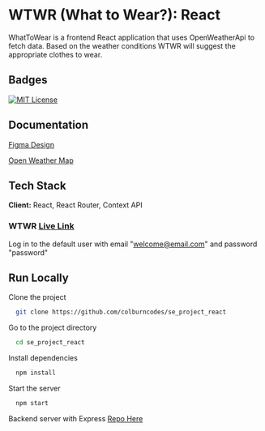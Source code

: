 
# WTWR (What to Wear?): React

WhatToWear is a frontend React application that uses OpenWeatherApi to fetch data. Based on the weather conditions WTWR will suggest the appropriate clothes to wear.


## Badges

[![MIT License](https://img.shields.io/badge/License-MIT-green.svg)](https://choosealicense.com/licenses/mit/)



## Documentation

[Figma Design](https://www.figma.com/file/DTojSwldenF9UPKQZd6RRb/Sprint-10%3A-WTWR?node-id=311-433&t=YgKEATMS2IJdVKvM-0)

[Open Weather Map](https://openweathermap.org/api)
## Tech Stack

**Client:** React, React Router, Context API

### WTWR [Live Link](https://wtwr.mooo.com/)
Log in to the default user with email "welcome@email.com" and password "password"

## Run Locally

Clone the project

```bash
  git clone https://github.com/colburncodes/se_project_react
```

Go to the project directory

```bash
  cd se_project_react
```

Install dependencies

```bash
  npm install
```

Start the server

```bash
  npm start
```

Backend server with Express [Repo Here](https://github.com/colburncodes/se_project_express
)


